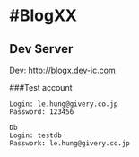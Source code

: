 #BlogXX 
=======

## Dev Server
Dev: http://blogx.dev-ic.com

###Test account

```
Login: le.hung@givery.co.jp
Password: 123456

Db
Login: testdb
Passwork: le.hung@givery.co.jp
```

